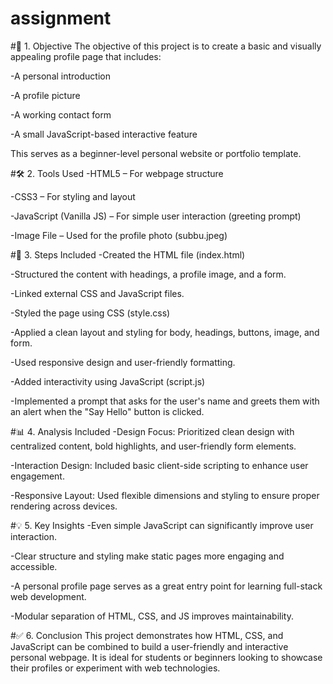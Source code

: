 # assignment
#📌 1. Objective
The objective of this project is to create a basic and visually appealing profile page that includes:

-A personal introduction

-A profile picture

-A working contact form

-A small JavaScript-based interactive feature

This serves as a beginner-level personal website or portfolio template.

#🛠 2. Tools Used
-HTML5 – For webpage structure

-CSS3 – For styling and layout

-JavaScript (Vanilla JS) – For simple user interaction (greeting prompt)

-Image File – Used for the profile photo (subbu.jpeg)

#🔄 3. Steps Included
-Created the HTML file (index.html)

-Structured the content with headings, a profile image, and a form.

-Linked external CSS and JavaScript files.

-Styled the page using CSS (style.css)

-Applied a clean layout and styling for body, headings, buttons, image, and form.

-Used responsive design and user-friendly formatting.

-Added interactivity using JavaScript (script.js)

-Implemented a prompt that asks for the user's name and greets them with an alert when the "Say Hello" button is clicked.

#📊 4. Analysis Included
-Design Focus: Prioritized clean design with centralized content, bold highlights, and user-friendly form elements.

-Interaction Design: Included basic client-side scripting to enhance user engagement.

-Responsive Layout: Used flexible dimensions and styling to ensure proper rendering across devices.

#💡 5. Key Insights
-Even simple JavaScript can significantly improve user interaction.

-Clear structure and styling make static pages more engaging and accessible.

-A personal profile page serves as a great entry point for learning full-stack web development.

-Modular separation of HTML, CSS, and JS improves maintainability.

#✅ 6. Conclusion
This project demonstrates how HTML, CSS, and JavaScript can be combined to build a user-friendly and interactive personal webpage. It is ideal for students or beginners looking to showcase their profiles or experiment with web technologies.
